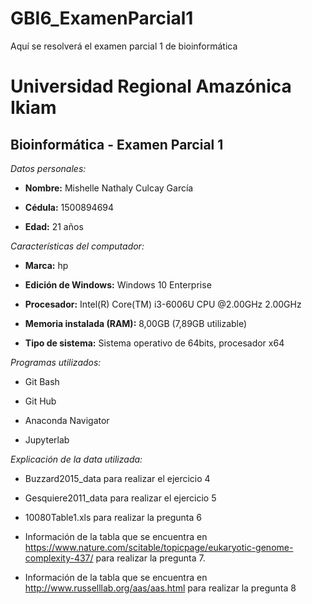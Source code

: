 # GBI6_ExamenParcial1
Aquí se resolverá el examen parcial 1 de bioinformática
#  Universidad Regional Amazónica Ikiam  
## Bioinformática - Examen Parcial 1
*Datos personales:*

- **Nombre:** Mishelle Nathaly Culcay García

- **Cédula:** 1500894694

- **Edad:** 21 años

*Características del computador:*

- **Marca:** hp

- **Edición de Windows:** Windows 10 Enterprise 

- **Procesador:** Intel(R) Core(TM) i3-6006U CPU @2.00GHz 2.00GHz

- **Memoria instalada (RAM):** 8,00GB (7,89GB utilizable)

- **Tipo de sistema:** Sistema operativo de 64bits, procesador x64

*Programas utilizados:*

- Git Bash

- Git Hub

- Anaconda Navigator

- Jupyterlab

*Explicación de la data utilizada:*

- Buzzard2015_data para realizar el ejercicio 4 

- Gesquiere2011_data para realizar el ejercicio 5 

- 10080Table1.xls para realizar la pregunta 6 

- Información de la tabla que se encuentra en https://www.nature.com/scitable/topicpage/eukaryotic-genome-complexity-437/ para realizar la pregunta 7.

- Información de la tabla que se encuentra en http://www.russelllab.org/aas/aas.html para realizar la pregunta 8
